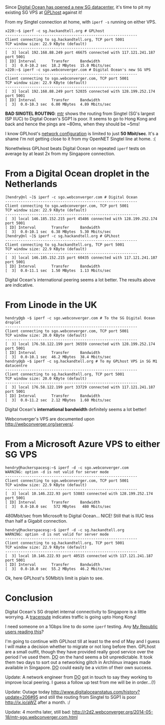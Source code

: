 Since [Digital Ocean has opened a new SG datacenter](https://digitalocean.com/blog_posts/we-re-excited-to-announce-our-singapore-datacenter-sgp1), it's time to pit my existing SG VPS at [GPLhost](https://dtc.node6503.gplhost.com/dtc/affiliation.php?affiliate=kaihendry&return=/hosting-vps.html) against it!

From my Singtel connection at home, with `iperf -s` running on either VPS.

	x220:~$ iperf -c sg.hackandtell.org # GPLhost
	------------------------------------------------------------
	Client connecting to sg.hackandtell.org, TCP port 5001
	TCP window size: 22.9 KByte (default)
	------------------------------------------------------------
	[  3] local 192.168.88.249 port 46675 connected with 117.121.241.187 port 5001
	[ ID] Interval       Transfer     Bandwidth
	[  3]  0.0-10.2 sec  18.2 MBytes  15.0 Mbits/sec
	x220:~$ iperf -c sgo.webconverger.com # Digital Ocean's new SG VPS
	------------------------------------------------------------
	Client connecting to sgo.webconverger.com, TCP port 5001
	TCP window size: 22.9 KByte (default)
	------------------------------------------------------------
	[  3] local 192.168.88.249 port 52035 connected with 128.199.252.174 port 5001
	[ ID] Interval       Transfer     Bandwidth
	[  3]  0.0-10.3 sec  6.00 MBytes  4.89 Mbits/sec

**BAD SINGTEL ROUTING**: <a
href="https://en.wikipedia.org/wiki/MTR_(software)">mtr</a> shows the routing
from Singtel (SG's largest ISP IIUC) to Digital Ocean's SGP1 is poor. It seems
to go to Hong Kong and back and hence the pings are ~80ms, when they should be
~5ms!

I know GPLhost's [network
configuration](http://www.gplhost.com/gplhost-network-singapore.html) is
limited to just **50 Mbit/sec**. It's a shame I'm not getting close to it from
my OpenNET Singtel line at home. :(

Nonetheless GPLhost beats Digital Ocean on repeated `iperf` tests on average by
at least 2x from my Singapore connection.

# From a Digital Ocean droplet in the Netherlands

	[hendry@nl ~]$ iperf -c sgo.webconverger.com # Digital Ocean
	------------------------------------------------------------
	Client connecting to sgo.webconverger.com, TCP port 5001
	TCP window size: 22.9 KByte (default)
	------------------------------------------------------------
	[  3] local 146.185.152.215 port 45486 connected with 128.199.252.174 port 5001
	[ ID] Interval       Transfer     Bandwidth
	[  3]  0.0-10.1 sec  6.38 MBytes  5.30 Mbits/sec
	[hendry@nl ~]$ iperf -c sg.hackandtell.org # GPLhost
	------------------------------------------------------------
	Client connecting to sg.hackandtell.org, TCP port 5001
	TCP window size: 22.9 KByte (default)
	------------------------------------------------------------
	[  3] local 146.185.152.215 port 60435 connected with 117.121.241.187 port 5001
	[ ID] Interval       Transfer     Bandwidth
	[  3]  0.0-11.1 sec  1.50 MBytes  1.13 Mbits/sec

Digital Ocean's international peering seems a lot better. The results above are indicative.

# From Linode in the UK

	hendry@gb ~$ iperf -c sgo.webconverger.com # To the SG Digital Ocean droplet
	------------------------------------------------------------
	Client connecting to sgo.webconverger.com, TCP port 5001
	TCP window size: 20.0 KByte (default)
	------------------------------------------------------------
	[  3] local 176.58.122.199 port 36559 connected with 128.199.252.174 port 5001
	[ ID] Interval       Transfer     Bandwidth
	[  3]  0.0-10.1 sec  46.2 MBytes  38.4 Mbits/sec
	hendry@gb ~$ iperf -c sg.hackandtell.org # To my GPLhost VPS in SG M1 datacentre
	------------------------------------------------------------
	Client connecting to sg.hackandtell.org, TCP port 5001
	TCP window size: 20.0 KByte (default)
	------------------------------------------------------------
	[  3] local 176.58.122.199 port 33729 connected with 117.121.241.187 port 5001
	[ ID] Interval       Transfer     Bandwidth
	[  3]  0.0-11.2 sec  2.12 MBytes  1.60 Mbits/sec

Digital Ocean's **international bandwidth** definitely seems a lot better!

Webconverger's VPS are documented upon <http://webconverger.org/servers/>.

# From a Microsoft Azure VPS to either SG VPS

	hendry@hackerspacesg:~$ iperf -d -c sgo.webconverger.com
	WARNING: option -d is not valid for server mode
	------------------------------------------------------------
	Client connecting to sgo.webconverger.com, TCP port 5001
	TCP window size: 22.9 KByte (default)
	------------------------------------------------------------
	[  3] local 10.146.222.93 port 53883 connected with 128.199.252.174 port 5001
	[ ID] Interval       Transfer     Bandwidth
	[  3]  0.0-10.0 sec   572 MBytes   480 Mbits/sec

480Mbit/sec from Microsoft to Digital Ocean... NICE! Still that is IIUC less
than half a Gigabit connection.

	hendry@hackerspacesg:~$ iperf -d -c sg.hackandtell.org
	WARNING: option -d is not valid for server mode
	------------------------------------------------------------
	Client connecting to sg.hackandtell.org, TCP port 5001
	TCP window size: 22.9 KByte (default)
	------------------------------------------------------------
	[  3] local 10.146.222.93 port 40515 connected with 117.121.241.187 port 5001
	[ ID] Interval       Transfer     Bandwidth
	[  3]  0.0-10.0 sec  55.2 MBytes  46.2 Mbits/sec

Ok, here GPLhost's 50Mbit/s limit is plain to see.

# Conclusion

Digital Ocean's SG droplet internal connectivity to Singapore is a little
worrying. A
[traceroute](http://s.natalian.org/2014-02-14/1392356590_1364x742.png)
indicates traffic is going upto Hong Kong!

I need someone on a 1Gbps line to do some `iperf` testing. Any [My Republic
users reading this](https://secure.myrepublic.com.sg/pricing.php)?

I'm going to continue with GPLhost till at least to the end of May and I guess
I will make a decision whether to migrate or not long before then. GPLhost are
a small outfit, though they have provided really good service over the period
I've used them. <abbr title="Digital Ocean">DO</abbr> on the hand seems a bit
unpredictable. It took them two days to sort out a networking glitch in
Archlinux images made available in Singapore. <abbr title="Digital
Ocean">DO</abbr> could easily be a victim of their own success.

Update: A network engineer from <abbr title="Digital Ocean">DO</abbr> got in
touch to say they working to improve local peering. I guess a follow up test from me will be in order...(!)

Update: Outage today <http://www.digitaloceanstatus.com/history?update=206#95> and still the routing from Singtel to SGP1 is poor <http://ix.io/aWZ> after a month. :/

Update: 4 months later, still bad: <http://r2d2.webconverger.org/2014-05-18/mtr-sgo.webconverger.com.html>
